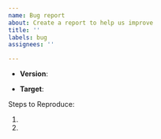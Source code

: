 ```yaml
---
name: Bug report
about: Create a report to help us improve
title: ''
labels: bug
assignees: ''

---
```


<!-- Please search existing issues to avoid creating duplicates. -->

<!-- Please always try to use latest version before report. -->
* **Version**: 

<!-- What target are you building for? -->
* **Target**: 

Steps to Reproduce:

1.
2.
